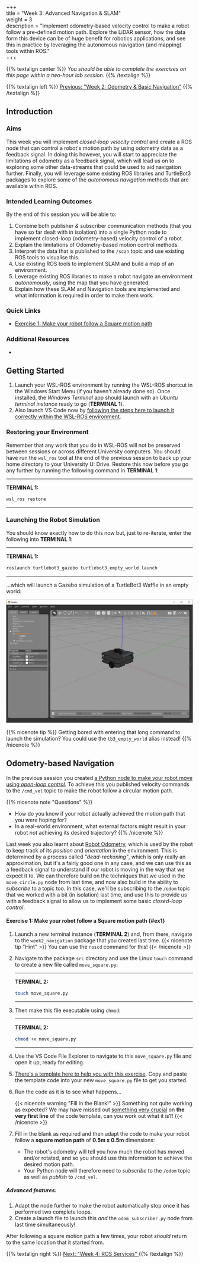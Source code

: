 +++  
title = "Week 3: Advanced Navigation & SLAM"  
weight = 3  
description = "Implement odometry-based velocity control to make a robot follow a pre-defined motion path. Explore the LiDAR sensor, how the data form this device can be of huge benefit for robotics applications, and see this in practice by leveraging the autonomous navigation (and mapping) tools within ROS."  
+++

{{% textalign center %}}
*You should be able to complete the exercises on this page within a two-hour lab session*.
{{% /textalign %}}

{{% textalign left %}}
[<i class="fas fa-solid fa-arrow-left"></i> Previous: "Week 2: Odometry & Basic Navigation"](../week2)
{{% /textalign %}}

## Introduction

### Aims

This week you will implement *closed-loop velocity control* and create a ROS node that can control a robot's motion path by using odometry data as a feedback signal. In doing this however, you will start to appreciate the limitations of odometry as a feedback signal, which will lead us on to exploring some other data-streams that could be used to aid navigation further. Finally, you will leverage some existing ROS libraries and TurtleBot3 packages to explore some of the *autonomous navigation* methods that are available within ROS.

### Intended Learning Outcomes

By the end of this session you will be able to:
1. Combine both publisher *&* subscriber communication methods (that you have so far dealt with in isolation) into a single Python node to implement closed-loop (odometry-based) velocity control of a robot.
1. Explain the limitations of Odometry-based motion control methods. 
1. Interpret the data that is published to the `/scan` topic and use existing ROS tools to visualise this.
1. Use existing ROS tools to implement SLAM and build a map of an environment. 
1. Leverage existing ROS libraries to make a robot navigate an environment *autonomously*, using the map that you have generated.
1. Explain how these SLAM and Navigation tools are implemented and what information is required in order to make them work.

### Quick Links

* [Exercise 1: Make your robot follow a Square motion path](#ex1)

### Additional Resources

* 

## Getting Started

1. Launch your WSL-ROS environment by running the WSL-ROS shortcut in the Windows Start Menu (if you haven't already done so). Once installed, the *Windows Terminal* app should launch with an *Ubuntu terminal instance* ready to go (**TERMINAL 1**).
1. Also launch VS Code now by [following the steps here to launch it correctly within the WSL-ROS environment](/wsl-ros/vscode).

### Restoring your Environment

Remember that any work that you do in WSL-ROS will not be preserved between sessions or across different University computers. You should have run the `wsl_ros` tool at the end of the previous session to back up your home directory to your University U: Drive. Restore this now before you go any further by running the following command in **TERMINAL 1**:

***
**TERMINAL 1:**
```bash
wsl_ros restore
```
***

### Launching the Robot Simulation

You should know exactly how to do this now but, just to re-iterate, enter the following into **TERMINAL 1**:
        
***
**TERMINAL 1:**
```bash
roslaunch turtlebot3_gazebo turtlebot3_empty_world.launch
```
***

...which will launch a Gazebo simulation of a TurtleBot3 Waffle in an empty world:

![](/images/gazebo/tb3_empty_world.png?width=800px)

{{% nicenote tip %}}
Getting bored with entering that long command to launch the simulation? You could use the `tb3_empty_world` alias instead!
{{% /nicenote %}}

## Odometry-based Navigation

In the previous session you created [a Python node to make your robot move using *open-loop control*](../week2/#ex4). To achieve this you published velocity commands to the `/cmd_vel` topic to make the robot follow a circular motion path.

{{% nicenote note "Questions" %}}
* How do you know if your robot actually achieved the motion path that you were hoping for?
* In a real-world environment, what external factors might result in your robot *not* achieving its desired trajectory?
{{% /nicenote %}}

Last week you also learnt about [Robot Odometry](../week2/#odometry), which is used by the robot to keep track of its *position* and *orientation* in the environment.  This is determined by a process called *"dead-reckoning"*, which is only really an approximation, but it's a fairly good one in any case, and we can use this as a feedback signal to understand if our robot is moving in the way that we expect it to.  We can therefore build on the techniques that we used in the `move_circle.py` node from last time, and now also build in the ability to *subscribe* to a topic too. In this case, we'll be subscribing to the `/odom` topic that we worked with a bit (in isolation) last time, and use this to provide us with a feedback signal to allow us to implement some basic *closed-loop control*.

#### Exercise 1: Make your robot follow a Square motion path {#ex1}

1. Launch a new terminal instance (**TERMINAL 2**) and, from there, navigate to the `week2_navigation` package that you created last time.
    {{< nicenote tip "Hint" >}}
You can use the `roscd` command for this!
    {{< /nicenote >}}
1. Navigate to the package `src` directory and use the Linux `touch` command to create a new file called `move_square.py`:
    
    ***
    **TERMINAL 2:**
    ```bash
    touch move_square.py
    ```
    ***

1. Then make this file executable using `chmod`:

    ***
    **TERMINAL 2:**
    ```bash
    chmod +x move_square.py
    ```
    ***

1. Use the VS Code File Explorer to navigate to this `move_square.py` file and open it up, ready for editing.
1. [There's a template here to help you with this exercise](move_square). Copy and paste the template code into your new `move_square.py` file to get you started.
1. Run the code as it is to see what happens...

    {{< nicenote warning "Fill in the Blank!" >}}
Something not quite working as expected? We may have missed out [something very crucial](../week1/subscriber/#dfts) on **the very first line** of the code template, can you work out what it is?!
    {{< /nicenote >}}

1. Fill in the blank as required and then adapt the code to make your robot follow a **square motion path** of **0.5m x 0.5m** dimensions:
    * The robot's odometry will tell you how much the robot has moved and/or rotated, and so you should use this information to achieve the desired motion path. 
    * Your Python node will therefore need to *subscribe* to the `/odom` topic as well as *publish* to `/cmd_vel`.

##### Advanced features:

1. Adapt the node further to make the robot automatically stop once it has performed two complete loops.
1. Create a launch file to launch this *and* the `odom_subscriber.py` node from last time simultaneously!

After following a square motion path a few times, your robot *should* return to the same location that it started from.




{{% textalign right %}}
[Next: "Week 4: ROS Services" <i class="fas fa-solid fa-arrow-right"></i>](../week4)
{{% /textalign %}}